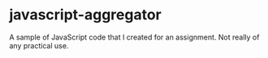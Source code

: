 # javascript-aggregator
A sample of JavaScript code that I created for an assignment. Not really of any practical use.
